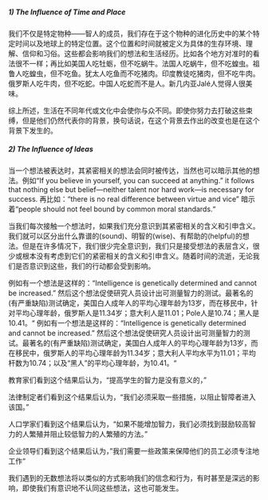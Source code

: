 #####  

##### 1) The Influence of Time and Place

我们不仅是特定物种——智人的成员，我们存在于这个物种的进化历史中的某个特定时间以及地球上的特定位置。这个位置和时间就被定义为具体的生存环境、理解、信仰和习俗。这些都会影响我们的想法和生活经历。比如各个地方对准时的看法很不一样；再比如美国人吃牡蛎，但不吃蜗牛。法国人吃蜗牛，但不吃蝗虫。祖鲁人吃蝗虫，但不吃鱼。犹太人吃鱼而不吃猪肉。印度教徒吃猪肉，但不吃牛肉。俄罗斯人吃牛肉，但不吃蛇。中国人吃蛇而不是人。新几内亚Jalé人觉得人很美味。



综上所述，生活在不同年代或文化中会使你与众不同。即使你努力去打破这些束缚，但是他们仍然代表你的背景，换句话说，在这个背景去作出的改变也是在这个背景下发生的。



##### 2) The Influence of Ideas

当一个想法被表达时，其紧密相关的想法会同时被传达，当然也可以暗示其他的想法。例如“If you believe in yourself, you can succeed at anything.” it follows that nothing else but belief—neither talent nor hard work—is necessary for success. 再比如：“there is no real difference between virtue and vice” 暗示着“people should not feel bound by common moral standards.“



当我们每次接触一个想法时，如果我们充分意识到其紧密相关的含义和引申含义。我们就可以区分出什么靠谱的(sound)、明智的(wise)、有帮助的(helpful)的想法。但是在许多情况下，我们很少完全意识到，我们只是接受想法的表层含义，很少或根本没有考虑到它们的紧密相关的含义和引申含义。随着时间的流逝，无论我们是否意识到这些，我们的行动都会受到影响。



例如有一个想法是这样的：“Intelligence is genetically determined and cannot be increased.” 然后这个想法促使研究人员设计出可测量智力的测试。最著名的(有严重缺陷)测试确定，美国白人成年人的平均心理年龄为13岁，而在移民中，针对平均心理年龄，俄罗斯人是11.34岁；意大利人是11.01；Pole人是10.74；黑人是10.41。“ 例如有一个想法是这样的：“Intelligence is genetically determined and cannot be increased.” 然后这个想法促使研究人员设计出可测量智力的测试。最著名的(有严重缺陷)测试确定，美国白人成年人的平均心理年龄为13岁，而在移民中，俄罗斯人的平均心理年龄为11.34岁；意大利人平均水平为11.01；平均杆数为10.74；以及“黑人”的平均心理年龄，为10.41。“



教育家们看到这个结果后认为，“提高学生的智力是没有意义的，”

法律制定者们看到这个结果后认为，“我们必须采取一些措施，以阻止智障者进入该国。”

人口学家们看到这个结果后认为，“如果不能增加智力，我们必须找到鼓励较高智力的人繁殖并阻止较低智力的人繁殖的方法。”

企业领导们看到这个结果后认为，”我们需要一些政策来保障他们的员工必须专注地工作“



我们遇到的无数想法将以类似的方式影响我们的信念和行为，有时甚至是深远的影响，即使我们有意识地不认同这些想法，这也可能发生。